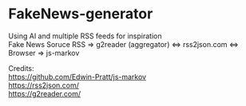 # FakeNews-generator
Using AI and multiple RSS feeds for inspiration  
Fake News Soruce RSS => g2reader (aggregator) <=> rss2json.com <=> Browser => js-markov

Credits:  
https://github.com/Edwin-Pratt/js-markov  
https://rss2json.com/  
https://g2reader.com/  
